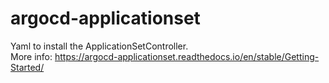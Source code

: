 # argocd-applicationset
Yaml to install the ApplicationSetController.  
More info:
https://argocd-applicationset.readthedocs.io/en/stable/Getting-Started/

